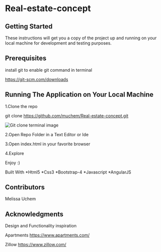 # Real-estate-concept


## Getting Started
These instructions will get you a copy of the project up and running on your local machine for development and testing purposes.

## Prerequisites
install git to enable git command in terminal


https://git-scm.com/downloads

## Running The Application on Your Local Machine
 1.Clone the repo
 
  git clone  https://github.com/muchem/Real-estate-concept.git
  
  
 ![Git clone terminal image](https://opensource.com/sites/default/files/u128651/git_guide12.png)

 
 2.Open Repo Folder in a Text Editor or Ide
 
 3.Open index.html in your favorite browser
 
 4.Explore

Enjoy :)

Built With
 *Html5
 *Css3
 *Bootstrap-4
 *Javascript
 *AngularJS
 

## Contributors
 Melissa Uchem

## Acknowledgments
Design and Functionality inspiration

Apartments
https://www.apartments.com/

Zillow
https://www.zillow.com/
